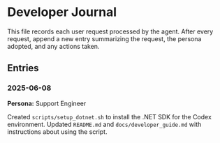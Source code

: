 # Developer Journal

This file records each user request processed by the agent. After every request, append a new entry summarizing the request, the persona adopted, and any actions taken.

## Entries

### 2025-06-08
**Persona:** Support Engineer

Created `scripts/setup_dotnet.sh` to install the .NET SDK for the Codex environment. Updated `README.md` and `docs/developer_guide.md` with instructions about using the script.

